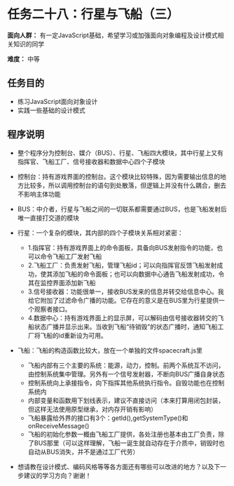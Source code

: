 # 任务二十八：行星与飞船（三）

**面向人群：**
有一定JavaScript基础，希望学习或加强面向对象编程及设计模式相关知识的同学

**难度：**
中等

## 任务目的
- 练习JavaScript面向对象设计
- 实践一些基础的设计模式

## 程序说明

- 整个程序分为控制台、媒介（BUS）、行星、飞船四大模块，其中行星上又有指挥官、飞船工厂、信号接收器和数据中心四个子模块
- 控制台：持有游戏界面的控制台。这个模块比较特殊，因为需要输出信息的地方比较多，所以调用控制台的语句到处散落，但逻辑上并没有什么耦合，删去不影响主体功能
- BUS：中介者，行星与飞船之间的一切联系都需要通过BUS，也是飞船发射后唯一直接打交道的模块
- 行星：一个复杂的模块，其内部的四个子模块关系相对紧密：
    - 1.指挥官：持有游戏界面上的命令面板，具备向BUS发射指令的功能，也可以命令飞船工厂发射飞船
    - 2.飞船工厂：负责发射飞船，管理飞船id；可以向指挥官反馈飞船发射成功，使其添加飞船的命令面板；也可以向数据中心通告飞船发射成功，令其在监控界面添加新飞船
    - 3.信号接收器：功能很单一，接收BUS发来的信息并转交给信息中心。我给它附加了过滤命令广播的功能。它存在的意义是在BUS里为行星提供一个观察者接口。
    - 4.数据中心：持有游戏界面上的显示屏，可以解码由信号接收器转交的飞船状态广播并显示出来。当收到飞船“待销毁”的状态广播时，通知飞船工厂将飞船的id重新设为可用。
- 飞船：飞船的构造函数比较大，放在一个单独的文件spacecraft.js里
    - 飞船内部有三个主要的系统：能源，动力，控制。前两个系统互不访问，由控制系统集中管理。另外有一个信号发射器，不断向BUS广播自身状态
    - 控制系统向上承接指令，向下指挥其他系统执行指令。自毁功能也在控制系统内
    - 内部变量和函数用下划线表示，建议不直接访问（本来打算用闭包封装，但这样无法使用原型继承，对内存开销有影响）
    - 飞船暴露给外界的接口有3个：getId(),getSystemType()和onReceiveMessage()
    - 飞船的初始化参数一概由飞船工厂提供，各处注册也基本由工厂负责，除了BUS那里（可以这样理解，飞船一诞生就自动存在于介质中，销毁时也自动从BUS消失，并不是通过工厂代劳）

 - 想请教在设计模式、编码风格等等各方面还有哪些可以改进的地方？以及下一步建议的学习方向？谢谢！

